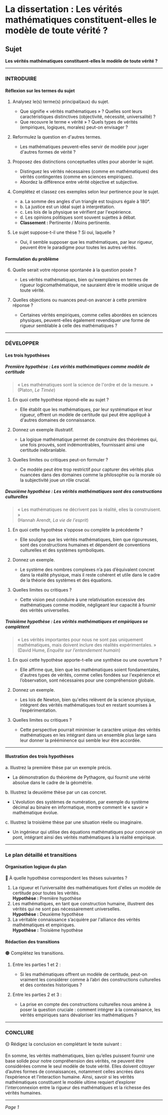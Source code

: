 # La dissertation : Les vérités mathématiques constituent-elles le modèle de toute vérité ?

## Sujet
**Les vérités mathématiques constituent-elles le modèle de toute vérité ?**

---

### INTRODUIRE

#### Réflexion sur les termes du sujet

1. Analysez le(s) terme(s) principal(aux) du sujet. 
   - Que signifie « vérités mathématiques » ? Quelles sont leurs caractéristiques distinctives (objectivité, nécessité, universalité) ?
   - Que recouvre le terme « vérité » ? Quels types de vérités (empiriques, logiques, morales) peut-on envisager ?
   
2. Reformulez la question en d'autres termes. 
   - Les mathématiques peuvent-elles servir de modèle pour juger d'autres formes de vérité ?

3. Proposez des distinctions conceptuelles utiles pour aborder le sujet.
   - Distinguez les vérités nécessaires (comme en mathématiques) des vérités contingentes (comme en sciences empiriques).
   - Abordez la différence entre vérité objective et subjective.

4. Complétez et classez ces exemples selon leur pertinence pour le sujet. 
   - a. La somme des angles d'un triangle est toujours égale à 180°.  
   - b. La justice est un idéal sujet à interprétation.  
   - c. Les lois de la physique se vérifient par l'expérience.  
   - d. Les opinions politiques sont souvent sujettes à débat.  
   - **Classement :** Pertinente / Moins pertinente.

5. Le sujet suppose-t-il une thèse ? Si oui, laquelle ?
   - Oui, il semble supposer que les mathématiques, par leur rigueur, peuvent être le paradigme pour toutes les autres vérités.

#### Formulation du problème

6. Quelle serait votre réponse spontanée à la question posée ?
   - Les vérités mathématiques, bien qu'exemplaires en termes de rigueur logicomathématique, ne sauraient être le modèle unique de toute vérité. 

7. Quelles objections ou nuances peut-on avancer à cette première réponse ?
   - Certaines vérités empiriques, comme celles abordées en sciences physiques, peuvent-elles également revendiquer une forme de rigueur semblable à celle des mathématiques ?

---

### DÉVELOPPER

#### Les trois hypothèses

##### Première hypothèse : Les vérités mathématiques comme modèle de certitude

> « Les mathématiques sont la science de l'ordre et de la mesure. »  
> (Platon, *Le Timée*)

1. En quoi cette hypothèse répond-elle au sujet ?
   - Elle établit que les mathématiques, par leur systématique et leur rigueur, offrent un modèle de certitude qui peut être appliqué à d'autres domaines de connaissance.

2. Donnez un exemple illustratif.
   - La logique mathématique permet de construire des théorèmes qui, une fois prouvés, sont indémontrables, fournissant ainsi une certitude inébranlable.

3. Quelles limites ou critiques peut-on formuler ?
   - Ce modèle peut être trop restrictif pour capturer des vérités plus nuancées dans des domaines comme la philosophie ou la morale où la subjectivité joue un rôle crucial.

##### Deuxième hypothèse : Les vérités mathématiques sont des constructions culturelles

> « Les mathématiques ne décrivent pas la réalité, elles la construisent. »  
> (Hannah Arendt, *La vie de l'esprit*)

1. En quoi cette hypothèse s'oppose ou complète la précédente ?
   - Elle souligne que les vérités mathématiques, bien que rigoureuses, sont des constructions humaines et dépendent de conventions culturelles et des systèmes symboliques.

2. Donnez un exemple.
   - Le système des nombres complexes n’a pas d’équivalent concret dans la réalité physique, mais il reste cohérent et utile dans le cadre de la théorie des systèmes et des équations.

3. Quelles limites ou critiques ?
   - Cette vision peut conduire à une relativisation excessive des mathématiques comme modèle, négligeant leur capacité à fournir des vérités universelles.

##### Troisième hypothèse : Les vérités mathématiques et empiriques se complètent

> « Les vérités importantes pour nous ne sont pas uniquement mathématiques, mais doivent inclure des réalités expérimentales. »  
> (David Hume, *Enquête sur l’entendement humain*)

1. En quoi cette hypothèse apporte-t-elle une synthèse ou une ouverture ?
   - Elle affirme que, bien que les mathématiques soient fondamentales, d'autres types de vérités, comme celles fondées sur l'expérience et l’observation, sont nécessaires pour une compréhension globale.

2. Donnez un exemple.
   - Les lois de Newton, bien qu'elles relèvent de la science physique, intègrent des vérités mathématiques tout en restant soumises à l’expérimentation.

3. Quelles limites ou critiques ?
   - Cette perspective pourrait minimiser le caractère unique des vérités mathématiques en les intégrant dans un ensemble plus large sans leur donner la prééminence qui semble leur être accordée.

---

#### Illustration des trois hypothèses

a. Illustrez la première thèse par un exemple précis.
   - La démonstration du théorème de Pythagore, qui fournit une vérité absolue dans le cadre de la géométrie.

b. Illustrez la deuxième thèse par un cas concret.
   - L'évolution des systèmes de numération, par exemple du système décimal au binaire en informatique, montre comment le « savoir » mathématique évolue.

c. Illustrez la troisième thèse par une situation réelle ou imaginaire.
   - Un ingénieur qui utilise des équations mathématiques pour concevoir un pont, intégrant ainsi des vérités mathématiques à la réalité empirique.

---

### Le plan détaillé et transitions

#### Organisation logique du plan

🔴 À quelle hypothèse correspondent les thèses suivantes ?

1. La rigueur et l’universalité des mathématiques font d'elles un modèle de certitude pour toutes les vérités.  
   **Hypothèse :** Première hypothèse
2. Les mathématiques, en tant que construction humaine, illustrent des vérités qui ne sont pas nécessairement universelles.  
   **Hypothèse :** Deuxième hypothèse
3. La véritable connaissance s’acquière par l'alliance des vérités mathématiques et empiriques.  
   **Hypothèse :** Troisième hypothèse

#### Rédaction des transitions

🟠 Complétez les transitions.

1. Entre les parties 1 et 2 :  
   - Si les mathématiques offrent un modèle de certitude, peut-on vraiment les considérer comme à l’abri des constructions culturelles et des contextes historiques ?

2. Entre les parties 2 et 3 :  
   - La prise en compte des constructions culturelles nous amène à poser la question cruciale : comment intégrer à la connaissance, les vérités empiriques sans dévaloriser les mathématiques ?

---

### CONCLURE

🟡 Rédigez la conclusion en complétant le texte suivant :

En somme, les vérités mathématiques, bien qu’elles puissent fournir une base solide pour notre compréhension des vérités, ne peuvent être considérées comme le seul modèle de toute vérité. Elles doivent côtoyer d’autres formes de connaissances, notamment celles ancrées dans l’expérience et l’interaction humaine. Ainsi, savoir si les vérités mathématiques constituent le modèle ultime requiert d’explorer l'interconnexion entre la rigueur des mathématiques et la richesse des vérités humaines. 

--- 

*Page 1*